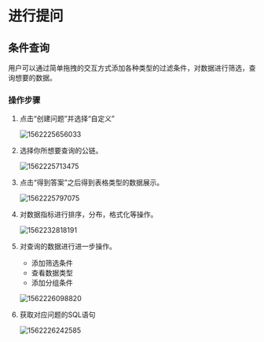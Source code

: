 # 进行提问
## 条件查询
用户可以通过简单拖拽的交互方式添加各种类型的过滤条件，对数据进行筛选，查询想要的数据。

### 操作步骤
1. 点击“创建问题”并选择“自定义”

    ![1562225656033](C:\Users\yanyuchao2\AppData\Roaming\Typora\typora-user-images\1562225656033.png)

2. 选择你所想要查询的公链。

    ![1562225713475](C:\Users\yanyuchao2\AppData\Roaming\Typora\typora-user-images\1562225713475.png)

3. 点击“得到答案”之后得到表格类型的数据展示。

    ![1562225797075](C:\Users\yanyuchao2\AppData\Roaming\Typora\typora-user-images\1562225797075.png)

4. 对数据指标进行排序，分布，格式化等操作。

    ![1562232818191](C:\Users\yanyuchao2\AppData\Roaming\Typora\typora-user-images\1562232818191.png)

5. 对查询的数据进行进一步操作。

    - 添加筛选条件
    - 查看数据类型
    - 添加分组条件

    ![1562226098820](C:\Users\yanyuchao2\AppData\Roaming\Typora\typora-user-images\1562226098820.png)

6. 获取对应问题的SQL语句

    ![1562226242585](C:\Users\yanyuchao2\AppData\Roaming\Typora\typora-user-images\1562226242585.png)


## 

